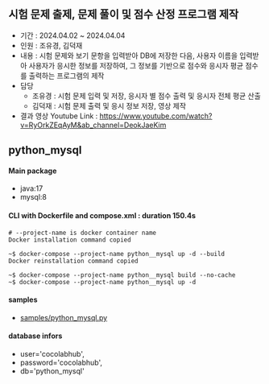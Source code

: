 ## 시험 문제 출제, 문제 풀이 및 점수 산정 프로그램 제작
- 기간 : 2024.04.02 ~ 2024.04.04
- 인원 : 조유경, 김덕재
- 내용 : 시험 문제와 보기 문항을 입력받아 DB에 저장한 다음,
        사용자 이름을 입력받아 사용자가 응시한 정보를 저장하여,
        그 정보를 기반으로 점수와 응시자 평균 점수를 출력하는 프로그램의 제작
- 담당
    +   조유경 : 시험 문제 입력 및 저장, 응시자 별 점수 출력 및 응시자 전체 평균 산출 
    +   김덕재 : 시험 문제 출력 및 응시 정보 저장, 영상 제작
- 결과 영상 Youtube Link : https://www.youtube.com/watch?v=RyOrkZEqAyM&ab_channel=DeokJaeKim

## python_mysql
#### Main package
- java:17
- mysql:8

#### CLI with Dockerfile and compose.xml : duration 150.4s
```
# --project-name is docker container name
Docker installation command copied

~$ docker-compose --project-name python__mysql up -d --build
Docker reinstallation command copied

~$ docker-compose --project-name python__mysql build --no-cache
~$ docker-compose --project-name python__mysql up -d
```
#### samples
- [samples/python_mysql.py](./samples/python_mysql.py)

#### database infors
+ user='cocolabhub',
+ password='cocolabhub',
+ db='python_mysql'
